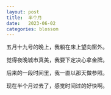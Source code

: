 ```yaml
---
layout: post
title:  半个月
date:   2023-06-02
categories: blossom
---
```


五月十九号的晚上，我躺在床上望向窗外。

觉得夜晚城市真美，我要下定决心拿金牌。

后来的一段时间里，我一直以那天做参照。

现在半个月过去了，感觉时间过的好快啊。